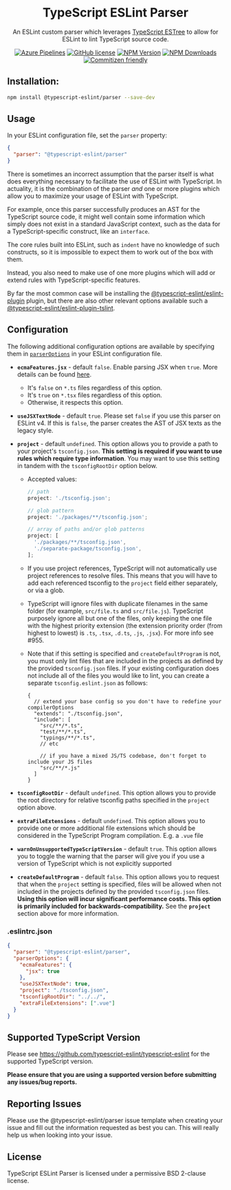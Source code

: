 <h1 align="center">TypeScript ESLint Parser</h1>

<p align="center">An ESLint custom parser which leverages <a href="https://github.com/typescript-eslint/typescript-eslint/tree/master/packages/typescript-estree">TypeScript ESTree</a> to allow for ESLint to lint TypeScript source code.</p>

<p align="center">
    <a href="https://dev.azure.com/typescript-eslint/TypeScript%20ESLint/_build/latest?definitionId=1&branchName=master"><img src="https://img.shields.io/azure-devops/build/typescript-eslint/TypeScript%20ESLint/1/master.svg?label=%F0%9F%9A%80%20Azure%20Pipelines&style=flat-square" alt="Azure Pipelines"/></a>
    <a href="https://github.com/typescript-eslint/typescript-eslint/blob/master/LICENSE"><img src="https://img.shields.io/npm/l/typescript-estree.svg?style=flat-square" alt="GitHub license" /></a>
    <a href="https://www.npmjs.com/package/@typescript-eslint/parser"><img src="https://img.shields.io/npm/v/@typescript-eslint/parser.svg?style=flat-square" alt="NPM Version" /></a>
    <a href="https://www.npmjs.com/package/@typescript-eslint/parser"><img src="https://img.shields.io/npm/dm/@typescript-eslint/parser.svg?style=flat-square" alt="NPM Downloads" /></a>
    <a href="http://commitizen.github.io/cz-cli/"><img src="https://img.shields.io/badge/commitizen-friendly-brightgreen.svg?style=flat-square" alt="Commitizen friendly" /></a>
</p>

## Installation:

```sh
npm install @typescript-eslint/parser --save-dev
```

## Usage

In your ESLint configuration file, set the `parser` property:

```json
{
  "parser": "@typescript-eslint/parser"
}
```

There is sometimes an incorrect assumption that the parser itself is what does everything necessary to facilitate the use of ESLint with TypeScript. In actuality, it is the combination of the parser _and_ one or more plugins which allow you to maximize your usage of ESLint with TypeScript.

For example, once this parser successfully produces an AST for the TypeScript source code, it might well contain some information which simply does not exist in a standard JavaScript context, such as the data for a TypeScript-specific construct, like an `interface`.

The core rules built into ESLint, such as `indent` have no knowledge of such constructs, so it is impossible to expect them to work out of the box with them.

Instead, you also need to make use of one more plugins which will add or extend rules with TypeScript-specific features.

By far the most common case will be installing the [@typescript-eslint/eslint-plugin](https://github.com/typescript-eslint/typescript-eslint/tree/master/packages/eslint-plugin) plugin, but there are also other relevant options available such a [@typescript-eslint/eslint-plugin-tslint](https://github.com/typescript-eslint/typescript-eslint/tree/master/packages/eslint-plugin-tslint).

## Configuration

The following additional configuration options are available by specifying them in [`parserOptions`](https://eslint.org/docs/user-guide/configuring#specifying-parser-options) in your ESLint configuration file.

- **`ecmaFeatures.jsx`** - default `false`. Enable parsing JSX when `true`. More details can be found [here](https://www.typescriptlang.org/docs/handbook/jsx.html).

  - It's `false` on `*.ts` files regardless of this option.
  - It's `true` on `*.tsx` files regardless of this option.
  - Otherwise, it respects this option.

- **`useJSXTextNode`** - default `true`. Please set `false` if you use this parser on ESLint v4. If this is `false`, the parser creates the AST of JSX texts as the legacy style.

- **`project`** - default `undefined`. This option allows you to provide a path to your project's `tsconfig.json`. **This setting is required if you want to use rules which require type information**. You may want to use this setting in tandem with the `tsconfigRootDir` option below.

  - Accepted values:

    ```js
    // path
    project: './tsconfig.json';

    // glob pattern
    project: './packages/**/tsconfig.json';

    // array of paths and/or glob patterns
    project: [
      './packages/**/tsconfig.json',
      './separate-package/tsconfig.json',
    ];
    ```

  - If you use project references, TypeScript will not automatically use project references to resolve files. This means that you will have to add each referenced tsconfig to the `project` field either separately, or via a glob.

  - TypeScript will ignore files with duplicate filenames in the same folder (for example, `src/file.ts` and `src/file.js`). TypeScript purposely ignore all but one of the files, only keeping the one file with the highest priority extension (the extension priority order (from highest to lowest) is `.ts`, `.tsx`, `.d.ts`, `.js`, `.jsx`). For more info see #955.

  - Note that if this setting is specified and `createDefaultProgram` is not, you must only lint files that are included in the projects as defined by the provided `tsconfig.json` files. If your existing configuration does not include all of the files you would like to lint, you can create a separate `tsconfig.eslint.json` as follows:

    ```jsonc
    {
      // extend your base config so you don't have to redefine your compilerOptions
      "extends": "./tsconfig.json",
      "include": [
        "src/**/*.ts",
        "test/**/*.ts",
        "typings/**/*.ts",
        // etc

        // if you have a mixed JS/TS codebase, don't forget to include your JS files
        "src/**/*.js"
      ]
    }
    ```

- **`tsconfigRootDir`** - default `undefined`. This option allows you to provide the root directory for relative tsconfig paths specified in the `project` option above.

- **`extraFileExtensions`** - default `undefined`. This option allows you to provide one or more additional file extensions which should be considered in the TypeScript Program compilation. E.g. a `.vue` file

- **`warnOnUnsupportedTypeScriptVersion`** - default `true`. This option allows you to toggle the warning that the parser will give you if you use a version of TypeScript which is not explicitly supported

- **`createDefaultProgram`** - default `false`. This option allows you to request that when the `project` setting is specified, files will be allowed when not included in the projects defined by the provided `tsconfig.json` files. **Using this option will incur significant performance costs. This option is primarily included for backwards-compatibility.** See the **`project`** section above for more information.

### .eslintrc.json

```json
{
  "parser": "@typescript-eslint/parser",
  "parserOptions": {
    "ecmaFeatures": {
      "jsx": true
    },
    "useJSXTextNode": true,
    "project": "./tsconfig.json",
    "tsconfigRootDir": "../../",
    "extraFileExtensions": [".vue"]
  }
}
```

## Supported TypeScript Version

Please see https://github.com/typescript-eslint/typescript-eslint for the supported TypeScript version.

**Please ensure that you are using a supported version before submitting any issues/bug reports.**

## Reporting Issues

Please use the @typescript-eslint/parser issue template when creating your issue and fill out the information requested as best you can. This will really help us when looking into your issue.

## License

TypeScript ESLint Parser is licensed under a permissive BSD 2-clause license.
